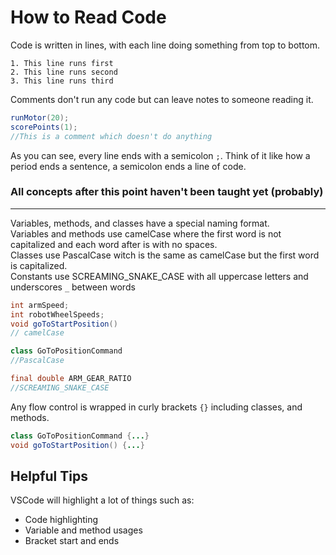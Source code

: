 # How to Read Code

Code is written in lines, with each line doing something from top to bottom.
```
1. This line runs first
2. This line runs second
3. This line runs third
```

Comments don't run any code but can leave notes to someone reading it.
```java
runMotor(20);
scorePoints(1);
//This is a comment which doesn't do anything
```

As you can see, every line ends with a semicolon `;`.  Think of it like how a period ends a sentence, a semicolon ends a line of code.

### All concepts after this point haven't been taught yet (probably)

---

Variables, methods, and classes have a special naming format.\
Variables and methods use camelCase where the first word is not capitalized and each word after is with no spaces.\
Classes use PascalCase witch is the same as camelCase but the first word is capitalized.\
Constants use SCREAMING_SNAKE_CASE with all uppercase letters and underscores `_` between words

```java
int armSpeed;
int robotWheelSpeeds;
void goToStartPosition()
// camelCase

class GoToPositionCommand
//PascalCase

final double ARM_GEAR_RATIO
//SCREAMING_SNAKE_CASE
```

Any flow control is wrapped in curly brackets `{}` including classes, and methods.

```java
class GoToPositionCommand {...}
void goToStartPosition() {...}
```
Helpful Tips
---
VSCode will highlight a lot of things such as:
- Code highlighting
- Variable and method usages
- Bracket start and ends
